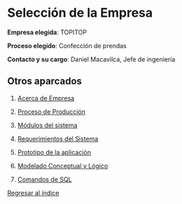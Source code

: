 # Selección de la Empresa

**Empresa elegida**: TOPITOP

**Proceso elegido**: Confección de prendas

**Contacto y su cargo**: Daniel Macavilca, Jefe de ingeniería

## Otros aparcados

1. [Acerca de Empresa](AcercaEmpresa.md)

2. [Proceso de Producción](procesodeproduccion.md)
   
3. [Módulos del sistema](Modelados/Modulo.md)
   
4. [Requerimientos del Sistema](Requerimientos.md)

5. [Prototipo de la aplicación](Prototipos/prototipo.md)
   
6. [Modelado Conceptual y Lógico](Modelados/Modelos.md)

7. [Comandos de SQL](data-sql.md)


[Regresar al índice](../README.md)
